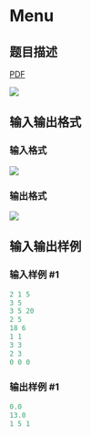 # Menu

## 题目描述

[problemUrl]: https://uva.onlinejudge.org/index.php?option=com_onlinejudge&Itemid=8&category=18&page=show_problem&problem=1586

[PDF](https://uva.onlinejudge.org/external/106/p10645.pdf)

![](https://cdn.luogu.com.cn/upload/vjudge_pic/UVA10645/d083ac16593cd63000f9a69ccbf41741245403e5.png)

## 输入输出格式

### 输入格式

![](https://cdn.luogu.com.cn/upload/vjudge_pic/UVA10645/8b1d9b54a2e3d728623c3e9dcaf372b93c6cf646.png)

### 输出格式

![](https://cdn.luogu.com.cn/upload/vjudge_pic/UVA10645/aa4add7c8da45048a5a0701d49f74f49185329bd.png)

## 输入输出样例

### 输入样例 #1

```cpp
2 1 5
3 5
3 5 20
2 5
18 6
1 1
3 3
2 3
0 0 0
```


### 输出样例 #1

```cpp
0.0
13.0
1 5 1
```


